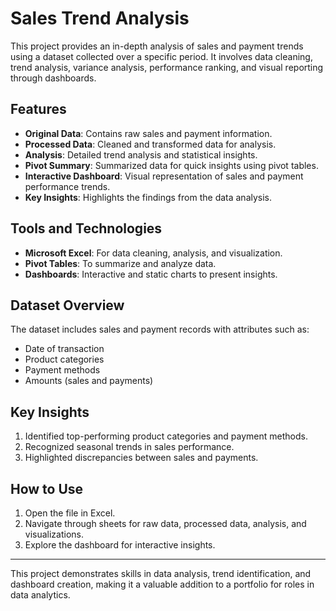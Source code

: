 
# Sales Trend Analysis

This project provides an in-depth analysis of sales and payment trends using a dataset collected over a specific period. It involves data cleaning, trend analysis, variance analysis, performance ranking, and visual reporting through dashboards.

## Features
- **Original Data**: Contains raw sales and payment information.
- **Processed Data**: Cleaned and transformed data for analysis.
- **Analysis**: Detailed trend analysis and statistical insights.
- **Pivot Summary**: Summarized data for quick insights using pivot tables.
- **Interactive Dashboard**: Visual representation of sales and payment performance trends.
- **Key Insights**: Highlights the findings from the data analysis.

## Tools and Technologies
- **Microsoft Excel**: For data cleaning, analysis, and visualization.
- **Pivot Tables**: To summarize and analyze data.
- **Dashboards**: Interactive and static charts to present insights.

## Dataset Overview
The dataset includes sales and payment records with attributes such as:
- Date of transaction
- Product categories
- Payment methods
- Amounts (sales and payments)

## Key Insights
1. Identified top-performing product categories and payment methods.
2. Recognized seasonal trends in sales performance.
3. Highlighted discrepancies between sales and payments.

## How to Use
1. Open the file in Excel.
2. Navigate through sheets for raw data, processed data, analysis, and visualizations.
3. Explore the dashboard for interactive insights.

---
This project demonstrates skills in data analysis, trend identification, and dashboard creation, making it a valuable addition to a portfolio for roles in data analytics.
